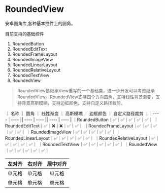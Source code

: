 # RoundedView
安卓圆角库,各种基本控件上的圆角。

目前支持的基础控件
 1. RoundedButton
 2. RoundedEditText
 3. RoundedFrameLayout
 4. RoundedImageView
 5. RoundedLinearLayout
 6. RoundedRelativeLayout
 7. RoundedTextView
 8. RoundedView
 
 > RoundedView是继承View重写的一个基础类，进一步开发可以考虑继承RoundedView。RoundedView支持四个方向圆角，支持线性背景渐变，支持背景高斯模糊，支持边框颜色，支持自定义路径裁剪。
 
 
｜ 名称 ｜ 圆角 ｜ 线性渐变 ｜ 高斯模糊 ｜ 边框颜色 ｜ 自定义路径裁剪 ｜
|  ----  | ----  ||  ----  | ----  ||  ----  | ----  |
｜RoundedButton｜✅｜✅｜✅｜✅｜✅｜
｜RoundedEditText｜✅｜❌｜❌｜✅｜✅｜
｜RoundedFrameLayout｜✅｜✅｜✅｜✅｜✅｜
｜RoundedImageView｜✅｜✅｜✅｜✅｜✅｜
｜RoundedLinearLayout｜✅｜✅｜✅｜✅｜✅｜
｜RoundedRelativeLayout｜✅｜✅｜✅｜✅｜✅｜
｜RoundedTextView｜✅｜✅｜✅｜✅｜✅｜
｜RoundedView｜✅｜✅｜✅｜✅｜✅｜

| 左对齐 | 右对齐 | 居中对齐 |
| :-----| ----: | :----: |
| 单元格 | 单元格 | 单元格 |
| 单元格 | 单元格 | 单元格 |
